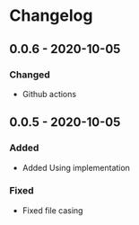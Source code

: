 # Changelog
## 0.0.6 - 2020-10-05
### Changed
- Github actions

## 0.0.5 - 2020-10-05
### Added
- Added Using implementation

### Fixed
- Fixed file casing
